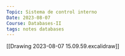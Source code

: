 ```yaml
---
Topic: Sistema de control interno
Date: 2023-08-07
Course: Databases-II
tags: notes databases
---
```

[[Drawing 2023-08-07 15.09.59.excalidraw]]
